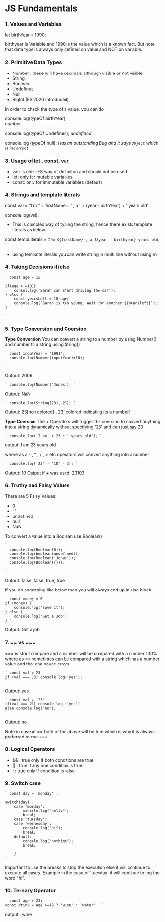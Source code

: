 # JS Fundamentals 

### 1. Values and Variables
let birthYear = 1990;

birthyear is Variable and 1990 is the value which is a known fact. But note that data type is always only defined on value and NOT on variable. 

### 2. Primitive Data Types

* Number : these will have decimals although visible or not visible
* String
* Boolean
* Undefined
* Null
* BigInt (ES 2020 introduced)

In order to check the type of a value, you can do

console.log(typeOf birthYear);  
    *number*

console.log(typeOf Undefined);
    *undefined*

console.log (typeOf null);
    *Has an outstanding Bug and it says `Object` which is incorrect*

### 3. Usage of let , const, var

* var: is older ES way of definiiton and should not be used
* let: only for mutable variables
* const: only for immutable variables (default)

### 4. Strings and template literals
const val = "I'm " + firstName + ' , a ' + (year - birthYear) + ' years old'

console.log(val);

* This is complex way of typing the string, hence there exists template literals as below.

const tempLiterals = `I'm ${firstName} , a ${year - birthyear} years old`; `

* using tempalte literals you can write string in multi line without using \n

### 4. Taking Decisions if/else

    ` const age = 15

    if(age > =18){
        consol.log('Sarah can start driving the car');
    } else {
        const yearsLeft = 18-age;
        console.log(`Sarah is too young. Wait for another ${yearsleft}`);
    }

    `

### 5. Type Conversion and Coersion
**Type Conversion**
You can convert a string to a number by using Number() and number to a string using String()

    ` const inputYear = '1991';
      console.log(Number(inputYear)+18);

    `
Output: 2009

    ` console.log(Number('Jones)); `

Output: NaN 

    ` console.log(String(23), 23); `

Output: 23[non colored] , 23[ colored indicating its a number]

**Type Coersion**
The + Operators will trigger the coersion to convert anything into a string dynamically without specifying '23' and can just say 23

    ` console.log('I am' + 23 + ' years old'); `

output: I am 23 years old

where as a - , * , / , > etc operators will convert anything into a number

    ` console.log('23' - '10' - 3); `

Output: 10
Output if + was used: 23103

### 6. Truthy and Falsy Values

There are 5 Falsy Values:
* 0
* ' '
* undefined
* null
* NaN

To convert a value into a Boolean use Boolean()

    ` 
      console.log(Boolean(0));
      console.log(Boolean(undefined));
      console.log(Boolean('Jonas'));
      console.log(Boolean({}));
    
    `

Output: false, false, true, true

If you do something like below then you will always end up in else block

    ` const money = 0
    if (money) {
        console.log('save it');
    } else {
        console.log('Get a Job')
    } `

Output: Get a job

### 7. == vs ===

=== is strict compare and a number will be compared with a number 100% where as == sometimes can be compared with a string which has a number value and that cna cause errors. 

    ` const val = 23
    if (val === 23) console.log('yes');
    ` 
Output: yes 

    ` const val = '23' 
    if(val === 23) console.log ('yes')
    else console.log('no');
    `
Output: no

Note in case of == both of the above will be true which is why it is always preferred to use ===

### 8. Logical Operators

* && : true only if both conditions are true
* || : true if any one condition is true
* ! : true only if condition is false

### 9. Switch case

    ` const day = 'monday' ;

    switch(day) {
        case 'monday':
            console.log("hello");
            break;
        case 'tuesday':
        case 'wednesday':
            console.log("hi");
            break;
        default:
            console.log("nothing");
            break;
        
        }
    `

Important to use the breaks to stop the execution else it will continue to execute all cases. 
Example in the case of 'tuesday' it will continue to log the word "hi".

### 10. Ternary Operator

    ` const age = 23; 
    const drink = age >=18 ? 'wine' : 'water' ; `

output : wine






















